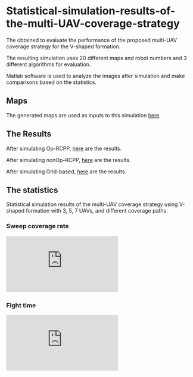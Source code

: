 # Statistical-simulation-results-of-the-multi-UAV-coverage-strategy
The obtained to evaluate the performance of the proposed multi-UAV coverage strategy for the V-shaped formation.

The resulting simulation uses 20 different maps and robot numbers and 3 different algorithms for evaluation.

Matlab software is used to analyze the images after simulation and make comparisons based on the statistics.
## Maps
The generated maps are used as inputs to this simulation [here](https://github.com/ndamtruong2k/Statistical-simulation-results-of-the-multi-UAV-coverage-strategy/tree/main/Map).
## The Results
After simulating Op-RCPP, [here](https://github.com/ndamtruong2k/Statistical-simulation-results-of-the-multi-UAV-coverage-strategy/tree/main/Op) are the results.

After simulating nonOp-RCPP, [here](https://github.com/ndamtruong2k/Statistical-simulation-results-of-the-multi-UAV-coverage-strategy/tree/main/Bad) are the results.

After simulating Grid-based, [here](https://github.com/ndamtruong2k/Statistical-simulation-results-of-the-multi-UAV-coverage-strategy/tree/main/Grid) are the results.
## The statistics
Statistical simulation results of the multi-UAV coverage strategy using V-shaped formation with 3, 5, 7 UAVs, and different coverage paths.
### Sweep coverage rate 
![coverage_rate](https://github.com/ndamtruong2k/Statistical-simulation-results-of-the-multi-UAV-coverage-strategy/blob/main/CoveragePer.pdf)
### Fight time 
![fight_time](https://github.com/ndamtruong2k/Statistical-simulation-results-of-the-multi-UAV-coverage-strategy/blob/main/CoverageTime.pdf)
